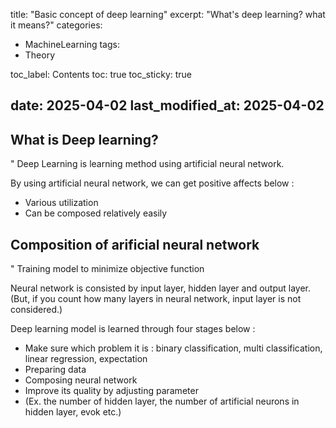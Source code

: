 title:  "Basic concept of deep learning"
excerpt: "What's deep learning? what it means?"
categories: 
- MachineLearning
tags:
- Theory
 
toc_label: Contents
toc: true
toc_sticky: true
 
date: 2025-04-02
last_modified_at: 2025-04-02
---

## What is Deep learning?
" Deep Learning is learning method using artificial neural network. 

By using artificial neural network, we can get positive affects below :
- Various utilization
- Can be composed relatively easily

## Composition of arificial neural network
" Training model to minimize objective function

Neural network is consisted by input layer, hidden layer and output layer.
(But, if you count how many layers in neural network, input layer is not considered.)

Deep learning model is learned through four stages below : 
- Make sure which problem it is : binary classification, multi classification, linear regression, expectation
- Preparing data
- Composing neural network
- Improve its quality by adjusting parameter
- (Ex. the number of hidden layer, the number of artificial neurons in hidden layer, evok etc.)
